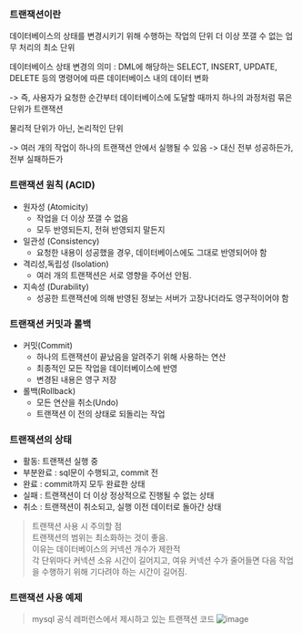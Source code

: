 ### 트랜잭션이란

데이터베이스의 상태를 변경시키기 위해 수행하는 작업의 단위
더 이상 쪼갤 수 없는 업무 처리의 최소 단위

데이터베이스 상태 변경의 의미 : DML에 해당하는 SELECT, INSERT, UPDATE, DELETE 등의 명령어에 따른 데이터베이스 내의 데이터 변화

-> 즉, 사용자가 요청한 순간부터 데이터베이스에 도달할 때까지 하나의 과정처럼 묶은 단위가 트랜잭션

물리적 단위가 아닌, 논리적인 단위

-> 여러 개의 작업이 하나의 트랜잭션 안에서 실행될 수 있음
-> 대신 전부 성공하든가, 전부 실패하든가

### 트랜잭션 원칙 (ACID)
- 원자성 (Atomicity)
	- 작업을 더 이상 쪼갤 수 없음
	- 모두 반영되든지, 전혀 반영되지 말든지
- 일관성 (Consistency)
	- 요청한 내용이 성공했을 경우, 데이터베이스에도 그대로 반영되어야 함
- 격리성,독립성 (Isolation)
	- 여러 개의 트랜잭션은 서로 영향을 주어선 안됨.
- 지속성 (Durability)
	- 성공한 트랜잭션에 의해 반영된 정보는 서버가 고장나더라도 영구적이어야 함

### 트랜잭션 커밋과 롤백
- 커밋(Commit)
	- 하나의 트랜잭션이 끝났음을 알려주기 위해 사용하는 연산
	- 최종적인 모든 작업을 데이터베이스에 반영
	- 변경된 내용은 영구 저장
- 롤백(Rollback)
	- 모든 연산을 취소(Undo)
	- 트랜잭션 이 전의 상태로 되돌리는 작업
	
### 트랜잭션의 상태
- 활동: 트랜잭션 실행 중
- 부분완료 : sql문이 수행되고, commit 전
- 완료 : commit까지 모두 완료한 상태
- 실패 : 트랜잭션이 더 이상 정상적으로 진행될 수 없는 상태
- 취소 : 트랜잭션이 취소되고, 실행 이전 데이터로 돌아간 상태

> 트랜잭션 사용 시 주의할 점 <br>
> 트랜잭션의 범위는 최소화하는 것이 좋음. <br>
> 이유는 데이터베이스의 커넥션 개수가 제한적 <br>
> 각 단위마다 커넥션 소유 시간이 길어지고, 여유 커넥션 수가 줄어들면 
> 다음 작업을 수행하기 위해 기다려야 하는 시간이 길어짐.

### 트랜잭션 사용 예제
> mysql 공식 레퍼런스에서 제시하고 있는 트랜잭션 코드
![image](https://github.com/BBack-BBoo-Team/CS_Study/assets/79829085/84038aff-4962-4ad7-b633-ba397216e344)

